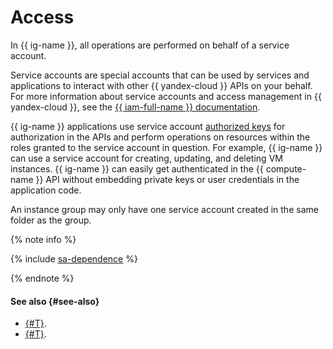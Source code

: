 # Access

In {{ ig-name }}, all operations are performed on behalf of a service account.

Service accounts are special accounts that can be used by services and applications to interact with other {{ yandex-cloud }} APIs on your behalf. For more information about service accounts and access management in {{ yandex-cloud }}, see the [{{ iam-full-name }} documentation](../../../iam/).

{{ ig-name }} applications use service account [authorized keys](../../../iam/concepts/authorization/key.md) for authorization in the APIs and perform operations on resources within the roles granted to the service account in question. For example, {{ ig-name }} can use a service account for creating, updating, and deleting VM instances. {{ ig-name }} can easily get authenticated in the {{ compute-name }} API without embedding private keys or user credentials in the application code.

An instance group may only have one service account created in the same folder as the group.

{% note info %}

{% include [sa-dependence](../../../_includes/instance-groups/sa-dependence.md) %}

{% endnote %}

#### See also {#see-also}

- [{#T}](../../quickstart/ig.md).
- [{#T}](../../../iam/operations/sa/create.md).
